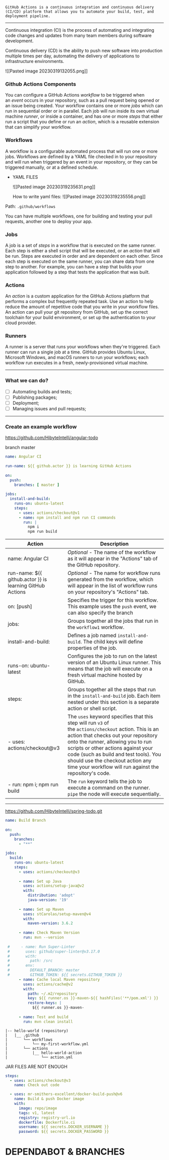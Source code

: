 


`GitHub Actions is a continuous integration and continuous delivery (CI/CD) platform that allows you to automate your build, test, and deployment pipeline.`

---

Continuous integration (CI) is the process of automating and integrating code changes and updates from many team members during software development.

Continuous delivery (CD) is the ability to push new software into production multiple times per day, automating the delivery of applications to infrastructure environments.

![[Pasted image 20230319132055.png]]

### Github Actions Components

You can configure a GitHub Actions _workflow_ to be triggered when an _event_ occurs in your repository, such as a pull request being opened or an issue being created. Your workflow contains one or more _jobs_ which can run in sequential order or in parallel. Each job will run inside its own virtual machine _runner_, or inside a container, and has one or more _steps_ that either run a script that you define or run an _action_, which is a reusable extension that can simplify your workflow.

### Workflows

A workflow is a configurable automated process that will run one or more jobs. Workflows are defined by a YAML file checked in to your repository and will run when triggered by an event in your repository, or they can be triggered manually, or at a defined schedule.

 - YAML FILES
	
	![[Pasted image 20230319235631.png]]
	
	How to write yaml files:
	![[Pasted image 20230319235556.png]]

Path: `.github/workflows`

You can have multiple workflows, one for building and testing your pull requests, another one to deploy your app.

### Jobs

A job is a set of _steps_ in a workflow that is executed on the same runner. Each step is either a shell script that will be executed, or an _action_ that will be run. Steps are executed in order and are dependent on each other. Since each step is executed on the same runner, you can share data from one step to another. For example, you can have a step that builds your application followed by a step that tests the application that was built.

### Actions

An _action_ is a custom application for the GitHub Actions platform that performs a complex but frequently repeated task. Use an action to help reduce the amount of repetitive code that you write in your workflow files. An action can pull your git repository from GitHub, set up the correct toolchain for your build environment, or set up the authentication to your cloud provider.

### Runners

A runner is a server that runs your workflows when they're triggered. Each runner can run a single job at a time. GitHub provides Ubuntu Linux, Microsoft Windows, and macOS runners to run your workflows; each workflow run executes in a fresh, newly-provisioned virtual machine.

---

### What we can do?

- [ ]  Automating builds and tests; 
- [ ]  Publishing packages;
- [ ]  Deployment;
- [ ]  Managing issues and pull requests;

---

### Create an example workflow

https://github.com/HibyteIntelli/angular-todo

branch master

```yaml
name: Angular CI  
  
run-name: ${{ github.actor }} is learning GitHub Actions  
  
on:  
  push:  
    branches: [ master ]  
  
jobs:  
  install-and-build:  
    runs-on: ubuntu-latest  
    steps:  
      - uses: actions/checkout@v1
      - name: npm install and npm run CI commands  
        run: |  
          npm i  
          npm run build
```

| Action                                                      | Description                                                                                                                                                                                                                                                                                                                                                            |     
| -------------------------------------------------------- | --------------------------------------------------------------------------------------------------------------------------------------------------------------------------------------------------------------------------------------------------------------------------------------------------------------------------------------------------------------- |
| name: Angular CI                                         | _Optional_ - The name of the workflow as it will appear in the "Actions" tab of the GitHub repository.                                                                                                                                                                                                                                                          |     |
| run-name: ${{ github.actor }} is learning GitHub Actions | _Optional_ - The name for workflow runs generated from the workflow, which will appear in the list of workflow runs on your repository's "Actions" tab.                                                                                                                                                                                                         |     |
| on: [push]                                               | Specifies the trigger for this workflow. This example uses the `push` event, we can also specify the branch                                                                                                                                                                                                                                                     |     |
| jobs:                                                    | Groups together all the jobs that run in the `workflow1` workflow.                                                                                                                                                                                                                                                                                              |     |
| install-and-build:                                       | Defines a job named `install-and-build`. The child keys will define properties of the job.                                                                                                                                                                                                                                                                      |     |
| runs-on: ubuntu-latest                                   | Configures the job to run on the latest version of an Ubuntu Linux runner. This means that the job will execute on a fresh virtual machine hosted by GitHub.                                                                                                                                                                                                    |     |
| steps:                                                   | Groups together all the steps that run in the `install-and-build` job. Each item nested under this section is a separate action or shell script.                                                                                                                                                                                                                |     |
| - uses: actions/checkout@v3                              | The `uses` keyword specifies that this step will run `v3` of the `actions/checkout` action. This is an action that checks out your repository onto the runner, allowing you to run scripts or other actions against your code (such as build and test tools). You should use the checkout action any time your workflow will run against the repository's code. |     |
| - run: npm i; npm run build                              | The `run` keyword tells the job to execute a command on the runner. `pipe` the node will execute sequentially.                                                                                                                                                                                                                                                  |     |

---

https://github.com/HibyteIntelli/spring-todo.git

```yaml
name: Build Branch  
  
on:  
  push:  
    branches:  
      - "**"  
  
jobs:  
  build:  
    runs-on: ubuntu-latest  
    steps:  
      - uses: actions/checkout@v3  
  
      - name: Set up Java  
        uses: actions/setup-java@v2  
        with:  
          distribution: 'adopt'  
          java-version: '19'  
  
      - name: Set up Maven  
        uses: stCarolas/setup-maven@v4  
        with:  
          maven-version: 3.6.2  
  
      - name: Check Maven Version  
        run: mvn --version  
  
 #     - name: Run Super-Linter  
 #       uses: github/super-linter@v3.17.0 
 #       with: 
 #         path: /src 
 #       env: 
 #         DEFAULT_BRANCH: master 
 #         GITHUB_TOKEN: ${{ secrets.GITHUB_TOKEN }}  
      - name: Cache local Maven repository  
        uses: actions/cache@v2  
        with:  
          path: ~/.m2/repository  
          key: ${{ runner.os }}-maven-${{ hashFiles('**/pom.xml') }}  
          restore-keys: |  
            ${{ runner.os }}-maven-  
  
      - name: Test and build  
        run: mvn clean install
```


```
|-- hello-world (repository)
|   |__ .github
|       └── workflows
|           └── my-first-workflow.yml
|       └── actions
|           |__ hello-world-action
|               └── action.yml
```

JAR FILES ARE NOT ENOUGH

```yaml
steps:
  - uses: actions/checkout@v3
    name: Check out code

  - uses: mr-smithers-excellent/docker-build-push@v6
    name: Build & push Docker image
    with:
      image: repo/image
      tags: v1, latest
      registry: registry-url.io
      dockerfile: Dockerfile.ci
      username: ${{ secrets.DOCKER_USERNAME }}
      password: ${{ secrets.DOCKER_PASSWORD }}
```



# DEPENDABOT & BRANCHES
